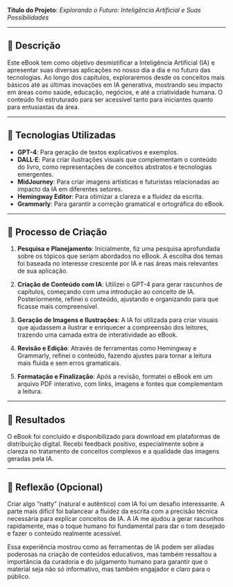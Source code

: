 **Título do Projeto**: *Explorando o Futuro: Inteligência Artificial e Suas Possibilidades*

---

## 📒 Descrição

Este eBook tem como objetivo desmistificar a Inteligência Artificial (IA) e apresentar suas diversas aplicações no nosso dia a dia e no futuro das tecnologias. Ao longo dos capítulos, exploraremos desde os conceitos mais básicos até as últimas inovações em IA generativa, mostrando seu impacto em áreas como saúde, educação, negócios, e até a criatividade humana. O conteúdo foi estruturado para ser acessível tanto para iniciantes quanto para entusiastas da área.

---

## 🤖 Tecnologias Utilizadas

- **GPT-4**: Para geração de textos explicativos e exemplos.
- **DALL·E**: Para criar ilustrações visuais que complementam o conteúdo do livro, como representações de conceitos abstratos e tecnologias emergentes.
- **MidJourney**: Para criar imagens artísticas e futuristas relacionadas ao impacto da IA em diferentes setores.
- **Hemingway Editor**: Para otimizar a clareza e a fluidez da escrita.
- **Grammarly**: Para garantir a correção gramatical e ortográfica do eBook.

---

## 🧐 Processo de Criação

1. **Pesquisa e Planejamento**: Inicialmente, fiz uma pesquisa aprofundada sobre os tópicos que seriam abordados no eBook. A escolha dos temas foi baseada no interesse crescente por IA e nas áreas mais relevantes de sua aplicação.
   
2. **Criação de Conteúdo com IA**: Utilizei o GPT-4 para gerar rascunhos de capítulos, começando com uma introdução ao conceito de IA. Posteriormente, refinei o conteúdo, ajustando e organizando para que ficasse mais compreensível.
   
3. **Geração de Imagens e Ilustrações**: A IA foi utilizada para criar visuais que ajudassem a ilustrar e enriquecer a compreensão dos leitores, trazendo uma camada extra de interatividade ao eBook.
   
4. **Revisão e Edição**: Através de ferramentas como Hemingway e Grammarly, refinei o conteúdo, fazendo ajustes para tornar a leitura mais fluida e sem erros gramaticais.

5. **Formatação e Finalização**: Após a revisão, formatei o eBook em um arquivo PDF interativo, com links, imagens e fontes que complementam a leitura.

---

## 🚀 Resultados

O eBook foi concluído e disponibilizado para download em plataformas de distribuição digital. Recebi feedback positivo, especialmente sobre a clareza no tratamento de conceitos complexos e a qualidade das imagens geradas pela IA.

---

## 💭 Reflexão (Opcional)

Criar algo “natty” (natural e autêntico) com IA foi um desafio interessante. A parte mais difícil foi balancear a fluidez da escrita com a precisão técnica necessária para explicar conceitos de IA. A IA me ajudou a gerar rascunhos rapidamente, mas o toque humano foi fundamental para dar o tom desejado e fazer o conteúdo realmente acessível.

Essa experiência mostrou como as ferramentas de IA podem ser aliadas poderosas na criação de conteúdos educativos, mas também ressaltou a importância da curadoria e do julgamento humano para garantir que o material seja não só informativo, mas também engajador e claro para o público.
